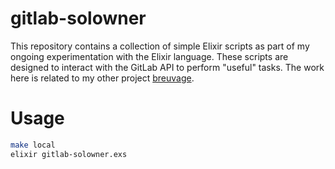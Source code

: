 # gitlab-solowner

This repository contains a collection of simple Elixir scripts as part of my ongoing experimentation with the Elixir language.
These scripts are designed to interact with the GitLab API to perform "useful" tasks.
The work here is related to my other project [breuvage](https://github.com/Lujeni/breuvage).

# Usage

```bash
make local
elixir gitlab-solowner.exs
```
